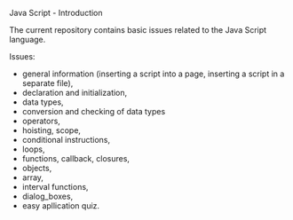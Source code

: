 Java Script - Introduction

The current repository contains basic issues related to the Java Script language.

Issues:

- general information (inserting a script into a page, inserting a script in a separate file),
- declaration and initialization,
- data types,
- conversion and checking of data types
- operators, 
- hoisting, scope,
- conditional instructions,
- loops,
- functions, callback, closures,
- objects,
- array,
- interval functions,
- dialog_boxes,
- easy apllication quiz.
